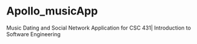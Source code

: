 # Apollo_musicApp
Music Dating and Social Network Application for CSC 431| Introduction to Software Engineering 
